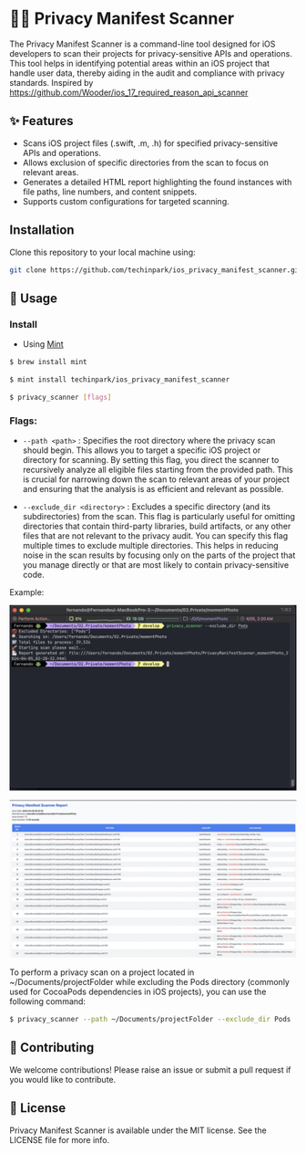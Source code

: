 # 🕵️‍♂️ Privacy Manifest Scanner 
The Privacy Manifest Scanner is a command-line tool designed for iOS developers to scan their projects for privacy-sensitive APIs and operations. 
This tool helps in identifying potential areas within an iOS project that handle user data, thereby aiding in the audit and compliance with privacy standards.
Inspired by https://github.com/Wooder/ios_17_required_reason_api_scanner

## ✨ Features 
- Scans iOS project files (.swift, .m, .h) for specified privacy-sensitive APIs and operations.
- Allows exclusion of specific directories from the scan to focus on relevant areas. 
- Generates a detailed HTML report highlighting the found instances with file paths, line numbers, and content snippets. 
- Supports custom configurations for targeted scanning. 
 
 ## Installation 
 
 Clone this repository to your local machine using: 
 ```bash 
 git clone https://github.com/techinpark/ios_privacy_manifest_scanner.git
 ``` 

## 📖 Usage

### Install 

- Using [Mint](https://github.com/yonaskolb/Mint)
```sh 
$ brew install mint 
```

```sh
$ mint install techinpark/ios_privacy_manifest_scanner
```

```bash
$ privacy_scanner [flags]
```

### Flags:

- `--path <path>` : Specifies the root directory where the privacy scan should begin. This allows you to target a specific iOS project or directory for scanning. By setting this flag, you direct the scanner to recursively analyze all eligible files starting from the provided path. This is crucial for narrowing down the scan to relevant areas of your project and ensuring that the analysis is as efficient and relevant as possible.

- `--exclude_dir <directory>` : Excludes a specific directory (and its subdirectories) from the scan. This flag is particularly useful for omitting directories that contain third-party libraries, build artifacts, or any other files that are not relevant to the privacy audit. You can specify this flag multiple times to exclude multiple directories. This helps in reducing noise in the scan results by focusing only on the parts of the project that you manage directly or that are most likely to contain privacy-sensitive code.

Example:

![](./.github/images/screenshot.png)

![](./.github/images/sample.jpeg)

To perform a privacy scan on a project located in ~/Documents/projectFolder while excluding the Pods directory (commonly used for CocoaPods dependencies in iOS projects), you can use the following command:

```bash 
$ privacy_scanner --path ~/Documents/projectFolder --exclude_dir Pods
```

## 🤝 Contributing

We welcome contributions! Please raise an issue or submit a pull request if you would like to contribute.

## 📜 License

Privacy Manifest Scanner is available under the MIT license. See the LICENSE file for more info.


